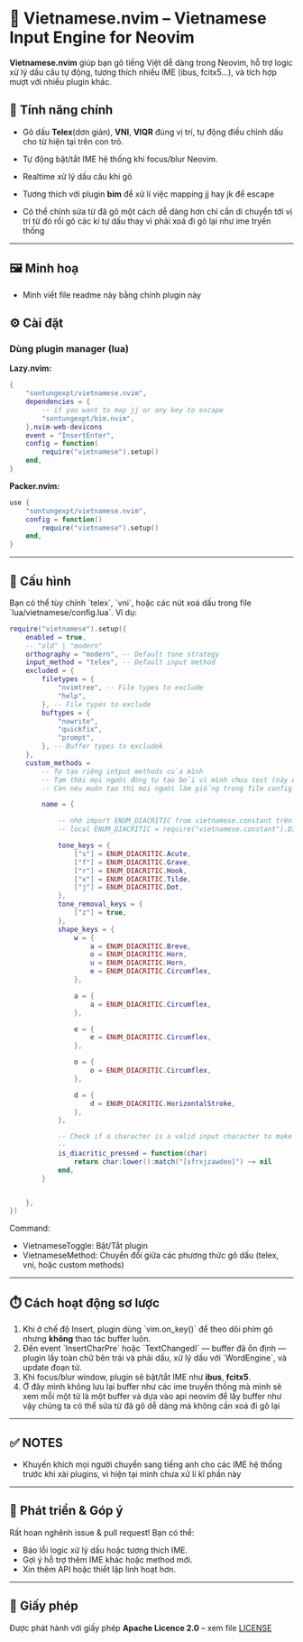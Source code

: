 # 🚀 Vietnamese.nvim – Vietnamese Input Engine for Neovim

**Vietnamese.nvim** giúp bạn gõ tiếng Việt dễ dàng trong Neovim, hỗ trợ logic xử lý dấu câu tự động, tương thích nhiều IME (ibus, fcitx5…), và tích hợp mượt với nhiều plugin khác.

## 🔧 Tính năng chính

- Gõ dấu **Telex**(dơn giản), **VNI**, **VIQR** đúng vị trí, tự động điều chỉnh dấu cho từ hiện tại trên con trỏ.

- Tự động bật/tắt IME hệ thống khi focus/blur Neovim.
- Realtime xử lý dấu câu khi gõ
- Tương thích với plugin **bim** để xử lí việc mapping jj hay jk để escape
- Có thể chỉnh sửa từ đã gõ một cách dễ dàng hơn chỉ cần di chuyển tới vị trí từ đó rồi gõ các kí tự dấu thay vì phải xoá đi gõ lại như ime tryền thống

---

## 🖼️ Minh hoạ

- Mình viết file readme này bằng chính plugin này

## ⚙️ Cài đặt

### Dùng plugin manager (lua)

**Lazy.nvim:**

```lua
{
    "sontungexpt/vietnamese.nvim",
    dependencies = {
        -- if you want to map jj or any key to escape
        "sontungexpt/bim.nvim",
    },nvim-web-devicons
    event = "InsertEnter",
    config = function(
        require("vietnamese").setup()
    end,
}
```

**Packer.nvim:**

```lua
use {
    "sontungexpt/vietnamese.nvim",
    config = function()
        require("vietnamese").setup()
    end,
}

```

---

## 🧠 Cấu hình

Bạn có thể tùy chỉnh \`telex\`, \`vni\`, hoặc các nút xoá dấu trong file \`lua/vietnamese/config.lua\`. Ví dụ:

```lua
require("vietnamese").setup({
    enabled = true,
    -- "old" | "modern"
    orthography = "modern", -- Default tone strategy
    input_method = "telex", -- Default input method
    excluded = {
        filetypes = {
            "nvimtree", -- File types to exclude
            "help",
        }, -- File types to exclude
        buftypes = {
            "nowrite",
            "quickfix",
            "prompt",
        }, -- Buffer types to excludek
    },
    custom_methods =
        -- Tự tạo riêng intput methods của mình
        -- Tạm thời mọi người đừng tự tạo bởi vì mình chưa test (này edge case nên để sau)
        -- Còn néu muôn tạo thì mọi người làm giống trong file config của telex là được

        name = {

            -- nhớ import ENUM_DIACRITIC from vietnamese.constant trên đầu file config để lấy enum
            -- local ENUM_DIACRITIC = require("vietnamese.constant").Diacritic

            tone_keys = {
                ["s"] = ENUM_DIACRITIC.Acute,
                ["f"] = ENUM_DIACRITIC.Grave,
                ["r"] = ENUM_DIACRITIC.Hook,
                ["x"] = ENUM_DIACRITIC.Tilde,
                ["j"] = ENUM_DIACRITIC.Dot,
            },
            tone_removal_keys = {
                ["z"] = true,
            },
            shape_keys = {
                w = {
                    a = ENUM_DIACRITIC.Breve,
                    o = ENUM_DIACRITIC.Horn,
                    u = ENUM_DIACRITIC.Horn,
                    e = ENUM_DIACRITIC.Circumflex,
                },

                a = {
                    a = ENUM_DIACRITIC.Circumflex,
                },

                e = {
                    e = ENUM_DIACRITIC.Circumflex,
                },

                o = {
                    o = ENUM_DIACRITIC.Circumflex,
                },

                d = {
                    d = ENUM_DIACRITIC.HorizontalStroke,
                },
            },

            -- Check if a character is a valid input character to make a Vietnamese character
            --
            is_diacritic_pressed = function(char)
                return char:lower():match("[sfrxjzawdeo]") ~= nil
            end,
        }


    },
})

```

Command:

- VietnameseToggle: Bật/Tắt plugin
- VietnameseMethod: Chuyển đổi giữa các phương thức gõ dấu (telex, vni, hoặc custom methods)

---

## ⏱️ Cách hoạt động sơ lược

1. Khi ở chế độ Insert, plugin dùng \`vim.on_key()\` để theo dõi phím gõ nhưng **không** thao tác buffer luôn.
2. Đến event \`InsertCharPre\` hoặc \`TextChangedI\` — buffer đã ổn định — plugin lấy toàn chữ bên trái và phải dấu, xử lý dấu với \`WordEngine\`, và update đoạn từ.
3. Khi focus/blur window, plugin sẽ bật/tắt IME như **ibus**, **fcitx5**.
4. Ở đây mình không lưu lại buffer như các ime truyền thống mà mình sẽ xem mỗi một tử là một
   buffer và dựa vào api neovim để lấy buffer như vậy chúng ta có thể sửa từ đã gõ dễ dàng mà
   không cần xoá đi gõ lại

---

## ✅ NOTES

- Khuyến khích mọi người chuyển sang tiếng anh cho các IME hệ thống trước khi xài plugins,
  vì hiện tại mình chưa xử lí kĩ phần này

---

## 🧩 Phát triển & Góp ý

Rất hoan nghênh issue & pull request! Bạn có thể:

- Báo lỗi logic xử lý dấu hoặc tương thích IME.
- Gợi ý hỗ trợ thêm IME khác hoặc method mới.
- Xin thêm API hoặc thiết lập linh hoạt hơn.

---

## 📄 Giấy phép

Được phát hành với giấy phép **Apache Licence 2.0** – xem file [LICENSE](LICENSE)
